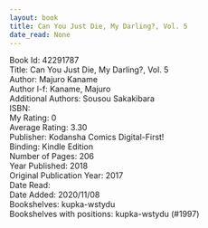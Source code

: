 ```yaml
---
layout: book
title: Can You Just Die, My Darling?, Vol. 5
date_read: None
---
```


Book Id: 42291787<br />
Title: Can You Just Die, My Darling?, Vol. 5<br />
Author: Majuro Kaname<br />
Author l-f: Kaname, Majuro<br />
Additional Authors: Sousou Sakakibara<br />
ISBN: <br />
My Rating: 0<br />
Average Rating: 3.30<br />
Publisher: Kodansha Comics Digital-First!<br />
Binding: Kindle Edition<br />
Number of Pages: 206<br />
Year Published: 2018<br />
Original Publication Year: 2017<br />
Date Read: <br />
Date Added: 2020/11/08<br />
Bookshelves: kupka-wstydu<br />
Bookshelves with positions: kupka-wstydu (#1997)<br />

